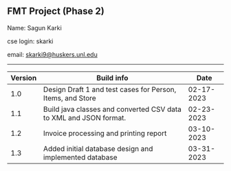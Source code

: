 ## FMT Project (Phase 2)

Name: Sagun Karki

cse login: skarki

email: skarki9@huskers.unl.edu

---

Version| Build info|Date
---| ---|---
1.0| Design Draft 1 and test cases for Person, Items, and Store|02-17-2023
1.1| Build java classes and converted CSV data to XML and JSON format.|02-23-2023
1.2|Invoice processing and printing report|03-10-2023
1.3|Added initial database design and implemented database|03-31-2023